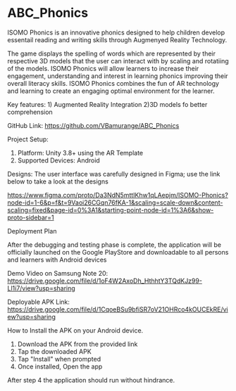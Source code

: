 # ABC_Phonics

ISOMO Phonics is an innovative phonics designed to help children develop essentail reading and writing skills through Augmenyed Reality Technology.

The game displays the spelling of words which are represented by their respective 3D models that the user can interact with by scaling and rotatiing of the models. ISOMO Phonics will allow learners to increase their engagement, understanding and interest in learning phonics improving their overall literacy skills. ISOMO Phonics combines the fun of AR technology and learning to create an engaging optimal environment for the learner.

Key features:
    1) Augmented Reality Integration
    2)3D models fo better comprehension
    

GitHub Link: https://github.com/VBamurange/ABC_Phonics


 Project Setup: 
   1) Platform: Unity 3.8+ using the AR Template
   2) Supported Devices: Android
      
Designs: The user interface was carefully designed in Figma; use the link below to take a look at the designs

https://www.figma.com/proto/Da3NdN5mttIKhw1qLAepjm/ISOMO-Phonics?node-id=1-6&p=f&t=9Vaoi26CGqn76fKA-1&scaling=scale-down&content-scaling=fixed&page-id=0%3A1&starting-point-node-id=1%3A6&show-proto-sidebar=1

Deployment Plan

After the debugging and testing phase is complete, the application will be officially launched on the Google PlayStore and downloadable to all persons and learners with Android devices


Demo Video on Samsung Note 20: https://drive.google.com/file/d/1oF4W2AxoDh_HthhtY3TQdKJz99-Ll1i7/view?usp=sharing

Deployable APK Link: https://drive.google.com/file/d/1CqoeBSu9bfiSR7oV21OHRco4kOUCEkRE/view?usp=sharing

How to Install the APK on your Android device.
1. Download the APK from the provided link
2. Tap the downloaded APK
3. Tap "Install" when prompted
4. Once installed, Open the app

After step 4 the application should run without hindrance.


